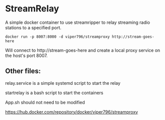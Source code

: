 # StreamRelay

A simple docker container to use streamripper to relay streaming radio stations to a specified port.

```
docker run -p 8007:8000 -d viper796/streamproxy http://stream-goes-here
```
Will connect to http://stream-goes-here and create a local proxy service on the host's port 8007.


## Other files:

relay.service is a simple systemd script to start the relay

startrelay is a bash script to start the containers

App.sh should not need to be modified



https://hub.docker.com/repository/docker/viper796/streamproxy
